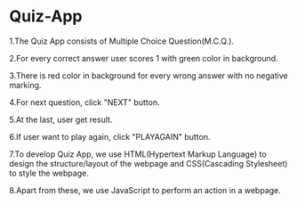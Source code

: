 # Quiz-App

1.The Quiz App consists of Multiple Choice Question(M.C.Q.).

2.For every correct answer user scores 1 with green color in background.

3.There is red color in background for every wrong answer with no negative marking.

4.For next question, click "NEXT" button.

5.At the last, user get result.

6.If user want to play again, click "PLAYAGAIN" button.

7.To develop Quiz App, we use HTML(Hypertext Markup Language) to design the structure/layout of the webpage and CSS(Cascading Stylesheet) to style the webpage.

8.Apart from these, we use JavaScript to perform an action in a webpage.
